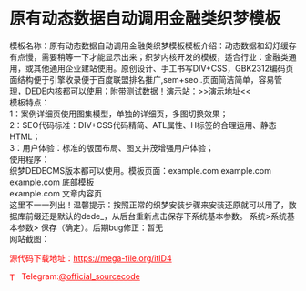 # 原有动态数据自动调用金融类织梦模板

模板名称：原有动态数据自动调用金融类织梦模板模板介绍：动态数据和幻灯缓存有点慢，需要稍等一下才能显示出来；织梦内核开发的模板，适合行业：金融类通用，或其他通用企业建站使用。原创设计、手工书写DIV+CSS，GBK2312编码页面结构便于引擎收录便于百度联盟排名推广,sem+seo..页面简洁简单，容易管理，DEDE内核都可以使用；附带测试数据！演示站：&gt;&gt;演示地址&lt;&lt;<br>模板特点：<br>1：案例详细页使用图集模型，单独的详细页，多图切换效果；<br>2：SEO代码标准：DIV+CSS代码精简、ATL属性、H标签的合理运用、静态HTML；<br>3：用户体验：标准的版面布局、图文并茂增强用户体验；<br>使用程序：<br>织梦DEDECMS版本都可以使用。模板页面：example.com example.com example.com 底部模板<br>example.com 文章内容页<br>这里不一一列出！温馨提示：按照正常的织梦安装步骤来安装还原就可以用了，数据库前缀还是默认的dede_，从后台重新点击保存下系统基本参数。 系统&gt;系统基本参数&gt; 保存（确定）。后期bug修正：暂无<br>网站截图：<br>


<p style="color: red;">源代码下载地址：<a href="https://mega-file.org/itID4" style="color: red;">https://mega-file.org/itID4</a></p><p style="color: red;"><img src="https://cdn-icons-png.flaticon.com/512/2111/2111646.png" alt="Telegram Icon" style="width: 16px; vertical-align: middle; margin-right: 5px;">Telegram:<a href="https://t.me/official_sourcecode" style="color: red;">@official_sourcecode</a></p>